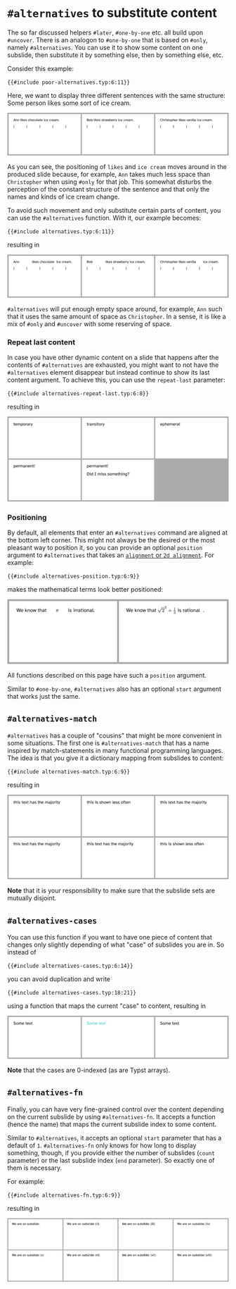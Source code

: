 # `#alternatives` to substitute content
The so far discussed helpers `#later`, `#one-by-one` etc. all build upon
`#uncover`.
There is an analogon to `#one-by-one` that is based on `#only`, namely
`#alternatives`.
You can use it to show some content on one subslide, then substitute it by
something else, then by something else, etc.

Consider this example:
```typ
{{#include poor-alternatives.typ:6:11}}
```
Here, we want to display three different sentences with the same structure:
Some person likes some sort of ice cream.

![poor-alternatives](poor-alternatives.png)

As you can see, the positioning of `likes` and `ice cream` moves
around in the produced slide because, for example, `Ann` takes much less space
than `Christopher` when using `#only` for that job.
This somewhat disturbs the perception of the constant structure of the sentence
and that only the names and kinds of ice cream change.

To avoid such movement and only substitute certain parts of content, you can use
the `#alternatives` function.
With it, our example becomes:
```typ
{{#include alternatives.typ:6:11}}
```
resulting in

![alternatives](alternatives.png)

`#alternatives` will put enough empty space around, for example, `Ann` such that
it uses the same amount of space as `Christopher`.
In a sense, it is like a mix of `#only` and `#uncover` with some reserving of
space.

### Repeat last content
In case you have other dynamic content on a slide that happens after the contents
of `#alternatives` are exhausted, you might want to not have the `#alternatives`
element disappear but instead continue to show its last content argument.
To achieve this, you can use the `repeat-last` parameter:
```typ
{{#include alternatives-repeat-last.typ:6:8}}
```
resulting in

![alternatives-repeat-last](alternatives-repeat-last.png)

### Positioning
By default, all elements that enter an `#alternatives` command are aligned at
the bottom left corner.
This might not always be the desired or the most pleasant way to position it, so
you can provide an optional `position` argument to `#alternatives` that takes an
[`alignment` or `2d alignment`](https://typst.app/docs/reference/layout/align/#parameters--alignment).
For example:
```typ
{{#include alternatives-position.typ:6:9}}
```
makes the mathematical terms look better positioned:

![alternatives-position](alternatives-position.png)

All functions described on this page have such a `position` argument.

Similar to `#one-by-one`, `#alternatives` also has an optional `start` argument
that works just the same.

## `#alternatives-match`
`#alternatives` has a couple of "cousins" that might be more convenient in some
situations.
The first one is `#alternatives-match` that has a name inspired by match-statements
in many functional programming languages.
The idea is that you give it a dictionary mapping from subslides to content:
```typ
{{#include alternatives-match.typ:6:9}}
```
resulting in

![alternatives-match](alternatives-match.png)

**Note** that it is your responsibility to make sure that the subslide sets are
mutually disjoint.

## `#alternatives-cases`
You can use this function if you want to have one piece of content that changes
only slightly depending of what "case" of subslides you are in.
So instead of
```typ
{{#include alternatives-cases.typ:6:14}}
```
you can avoid duplication and write
```typ
{{#include alternatives-cases.typ:18:21}}
```
using a function that maps the current "case" to content, resulting in

![alternatives-cases](alternatives-cases.png)

**Note** that the cases are 0-indexed (as are Typst arrays).


## `#alternatives-fn`
Finally, you can have very fine-grained control over the content depending on
the current subslide by using `#alternatives-fn`.
It accepts a function (hence the name) that maps the current subslide index to
some content.

Similar to `#alternatives`, it accepts an optional `start` parameter that has a
default of `1`.
`#alternatives-fn` only knows for how long to display something, though, if you
provide either the number of subslides (`count` parameter) or the last subslide
index (`end` parameter).
So exactly one of them is necessary.

For example:
```typ
{{#include alternatives-fn.typ:6:9}}
```
resulting in

![alternatives-fn](alternatives-fn.png)
